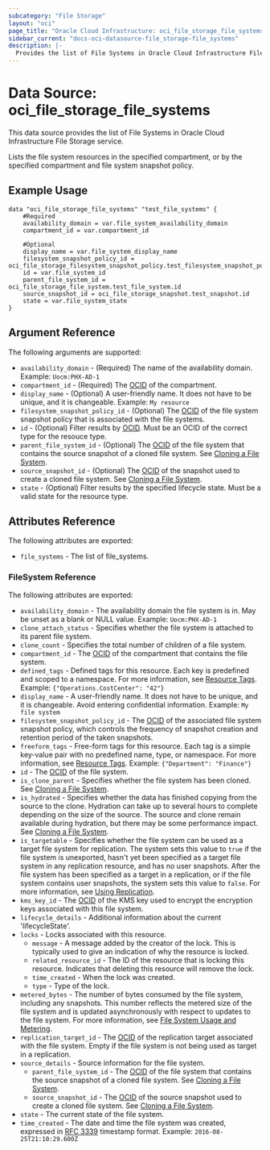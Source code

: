```yaml
---
subcategory: "File Storage"
layout: "oci"
page_title: "Oracle Cloud Infrastructure: oci_file_storage_file_systems"
sidebar_current: "docs-oci-datasource-file_storage-file_systems"
description: |-
  Provides the list of File Systems in Oracle Cloud Infrastructure File Storage service
---
```


# Data Source: oci_file_storage_file_systems
This data source provides the list of File Systems in Oracle Cloud Infrastructure File Storage service.

Lists the file system resources in the specified compartment, or by the specified compartment and
file system snapshot policy.


## Example Usage

```hcl
data "oci_file_storage_file_systems" "test_file_systems" {
	#Required
	availability_domain = var.file_system_availability_domain
	compartment_id = var.compartment_id

	#Optional
	display_name = var.file_system_display_name
	filesystem_snapshot_policy_id = oci_file_storage_filesystem_snapshot_policy.test_filesystem_snapshot_policy.id
	id = var.file_system_id
	parent_file_system_id = oci_file_storage_file_system.test_file_system.id
	source_snapshot_id = oci_file_storage_snapshot.test_snapshot.id
	state = var.file_system_state
}
```

## Argument Reference

The following arguments are supported:

* `availability_domain` - (Required) The name of the availability domain.  Example: `Uocm:PHX-AD-1` 
* `compartment_id` - (Required) The [OCID](https://docs.cloud.oracle.com/iaas/Content/General/Concepts/identifiers.htm) of the compartment.
* `display_name` - (Optional) A user-friendly name. It does not have to be unique, and it is changeable.  Example: `My resource` 
* `filesystem_snapshot_policy_id` - (Optional) The [OCID](https://docs.cloud.oracle.com/iaas/Content/General/Concepts/identifiers.htm) of the file system snapshot policy that is associated with the file systems. 
* `id` - (Optional) Filter results by [OCID](https://docs.cloud.oracle.com/iaas/Content/General/Concepts/identifiers.htm). Must be an OCID of the correct type for the resouce type. 
* `parent_file_system_id` - (Optional) The [OCID](https://docs.cloud.oracle.com/iaas/Content/General/Concepts/identifiers.htm) of the file system that contains the source snapshot of a cloned file system. See [Cloning a File System](https://docs.cloud.oracle.com/iaas/Content/File/Tasks/cloningFS.htm).
* `source_snapshot_id` - (Optional) The [OCID](https://docs.cloud.oracle.com/iaas/Content/General/Concepts/identifiers.htm) of the snapshot used to create a cloned file system. See [Cloning a File System](https://docs.cloud.oracle.com/iaas/Content/File/Tasks/cloningFS.htm).
* `state` - (Optional) Filter results by the specified lifecycle state. Must be a valid state for the resource type. 


## Attributes Reference

The following attributes are exported:

* `file_systems` - The list of file_systems.

### FileSystem Reference

The following attributes are exported:

* `availability_domain` - The availability domain the file system is in. May be unset as a blank or NULL value.  Example: `Uocm:PHX-AD-1` 
* `clone_attach_status` - Specifies whether the file system is attached to its parent file system.
* `clone_count` - Specifies the total number of children of a file system.
* `compartment_id` - The [OCID](https://docs.cloud.oracle.com/iaas/Content/General/Concepts/identifiers.htm) of the compartment that contains the file system.
* `defined_tags` - Defined tags for this resource. Each key is predefined and scoped to a namespace. For more information, see [Resource Tags](https://docs.cloud.oracle.com/iaas/Content/General/Concepts/resourcetags.htm). Example: `{"Operations.CostCenter": "42"}` 
* `display_name` - A user-friendly name. It does not have to be unique, and it is changeable. Avoid entering confidential information.  Example: `My file system` 
* `filesystem_snapshot_policy_id` - The [OCID](https://docs.cloud.oracle.com/iaas/Content/General/Concepts/identifiers.htm) of the associated file system snapshot policy, which controls the frequency of snapshot creation and retention period of the taken snapshots. 
* `freeform_tags` - Free-form tags for this resource. Each tag is a simple key-value pair with no predefined name, type, or namespace. For more information, see [Resource Tags](https://docs.cloud.oracle.com/iaas/Content/General/Concepts/resourcetags.htm). Example: `{"Department": "Finance"}` 
* `id` - The [OCID](https://docs.cloud.oracle.com/iaas/Content/General/Concepts/identifiers.htm) of the file system.
* `is_clone_parent` - Specifies whether the file system has been cloned. See [Cloning a File System](https://docs.cloud.oracle.com/iaas/Content/File/Tasks/cloningFS.htm). 
* `is_hydrated` - Specifies whether the data has finished copying from the source to the clone. Hydration can take up to several hours to complete depending on the size of the source. The source and clone remain available during hydration, but there may be some performance impact. See [Cloning a File System](https://docs.cloud.oracle.com/iaas/Content/File/Tasks/cloningFS.htm#hydration). 
* `is_targetable` - Specifies whether the file system can be used as a target file system for replication. The system sets this value to `true` if the file system is unexported, hasn't yet been specified as a target file system in any replication resource, and has no user snapshots. After the file system has been specified as a target in a replication, or if the file system contains user snapshots, the system sets this value to `false`. For more information, see [Using Replication](https://docs.cloud.oracle.com/iaas/Content/File/Tasks/using-replication.htm). 
* `kms_key_id` - The [OCID](https://docs.cloud.oracle.com/iaas/Content/General/Concepts/identifiers.htm) of the KMS key used to encrypt the encryption keys associated with this file system. 
* `lifecycle_details` - Additional information about the current 'lifecycleState'.
* `locks` - Locks associated with this resource.
	* `message` - A message added by the creator of the lock. This is typically used to give an indication of why the resource is locked. 
	* `related_resource_id` - The ID of the resource that is locking this resource. Indicates that deleting this resource will remove the lock. 
	* `time_created` - When the lock was created.
	* `type` - Type of the lock.
* `metered_bytes` - The number of bytes consumed by the file system, including any snapshots. This number reflects the metered size of the file system and is updated asynchronously with respect to updates to the file system. For more information, see [File System Usage and Metering](https://docs.cloud.oracle.com/iaas/Content/File/Concepts/FSutilization.htm). 
* `replication_target_id` - The [OCID](https://docs.cloud.oracle.com/iaas/Content/General/Concepts/identifiers.htm) of the replication target associated with the file system. Empty if the file system is not being used as target in a replication. 
* `source_details` - Source information for the file system. 
	* `parent_file_system_id` - The [OCID](https://docs.cloud.oracle.com/iaas/Content/General/Concepts/identifiers.htm) of the file system that contains the source snapshot of a cloned file system. See [Cloning a File System](https://docs.cloud.oracle.com/iaas/Content/File/Tasks/cloningFS.htm). 
	* `source_snapshot_id` - The [OCID](https://docs.cloud.oracle.com/iaas/Content/General/Concepts/identifiers.htm) of the source snapshot used to create a cloned file system. See [Cloning a File System](https://docs.cloud.oracle.com/iaas/Content/File/Tasks/cloningFS.htm). 
* `state` - The current state of the file system.
* `time_created` - The date and time the file system was created, expressed in [RFC 3339](https://tools.ietf.org/rfc/rfc3339) timestamp format.  Example: `2016-08-25T21:10:29.600Z` 

